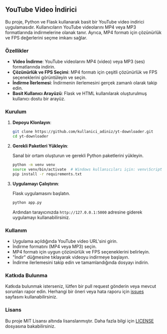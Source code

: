 ## YouTube Video İndirici

Bu proje, Python ve Flask kullanarak basit bir YouTube video indirici uygulamasıdır. Kullanıcıların YouTube videolarını MP4 veya MP3 formatlarında indirmelerine olanak tanır. Ayrıca, MP4 formatı için çözünürlük ve FPS değerlerini seçme imkanı sağlar.

### Özellikler

- **Video İndirme**: YouTube videolarını MP4 (video) veya MP3 (ses) formatlarında indirin.
- **Çözünürlük ve FPS Seçimi**: MP4 formatı için çeşitli çözünürlük ve FPS seçeneklerini görüntüleyin ve seçin.
- **İndirme İlerlemesi**: İndirmenin ilerlemesini gerçek zamanlı olarak takip edin.
- **Basit Kullanıcı Arayüzü**: Flask ve HTML kullanılarak oluşturulmuş kullanıcı dostu bir arayüz.

### Kurulum

1. **Depoyu Klonlayın**:

   ```bash
   git clone https://github.com/kullanici_adiniz/yt-downloader.git
   cd yt-downloader
   ```

2. **Gerekli Paketleri Yükleyin**:

   Sanal bir ortam oluşturun ve gerekli Python paketlerini yükleyin.

   ```bash
   python -m venv venv
   source venv/bin/activate  # Windows kullanıcıları için: venv\Scripts\activate
   pip install -r requirements.txt
   ```

3. **Uygulamayı Çalıştırın**:

   Flask uygulamasını başlatın.

   ```bash
   python app.py
   ```

   Ardından tarayıcınızda `http://127.0.0.1:5000` adresine giderek uygulamayı kullanabilirsiniz.

### Kullanım

- Uygulama açıldığında YouTube video URL'sini girin.
- İndirme formatını (MP4 veya MP3) seçin.
- MP4 formatı için uygun çözünürlük ve FPS seçeneklerini belirleyin.
- "İndir" düğmesine tıklayarak videoyu indirmeye başlayın.
- İndirme ilerlemesini takip edin ve tamamlandığında dosyayı indirin.

### Katkıda Bulunma

Katkıda bulunmak isterseniz, lütfen bir pull request gönderin veya mevcut sorunları rapor edin. Herhangi bir öneri veya hata raporu için [issues](https://github.com/kullanici_adiniz/yt-downloader/issues) sayfasını kullanabilirsiniz.

### Lisans

Bu proje MIT Lisansı altında lisanslanmıştır. Daha fazla bilgi için [LICENSE](LICENSE) dosyasına bakabilirsiniz.

